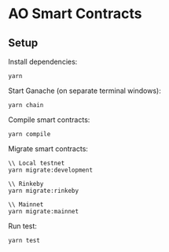 # AO Smart Contracts

## Setup

Install dependencies:

```
yarn
```

Start Ganache (on separate terminal windows):

```
yarn chain
```

Compile smart contracts:

```
yarn compile
```

Migrate smart contracts:

```
\\ Local testnet
yarn migrate:development

\\ Rinkeby
yarn migrate:rinkeby

\\ Mainnet
yarn migrate:mainnet
```

Run test:

```
yarn test
```
